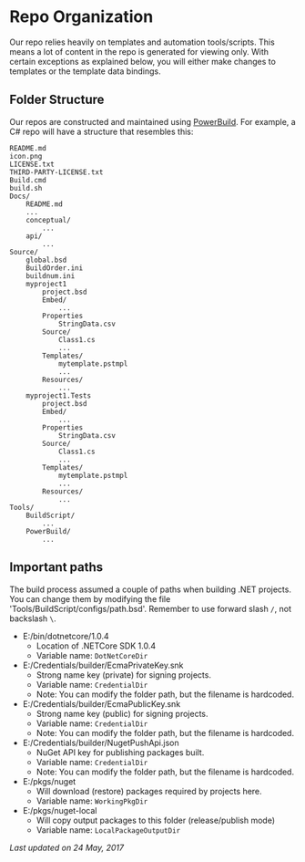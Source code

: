 Repo Organization
=================
Our repo relies heavily on templates and automation tools/scripts. This means a lot of content in the repo is generated for viewing only. With certain exceptions as explained below, you will either make changes to templates or the template data bindings.

Folder Structure
----------------
Our repos are constructed and maintained using [PowerBuild](https://buildcenter.github.io/powerbuild). For example, a C# repo will have a structure that resembles this:

```
README.md
icon.png
LICENSE.txt
THIRD-PARTY-LICENSE.txt
Build.cmd
build.sh
Docs/
    README.md
    ...
    conceptual/
        ...
    api/
        ...
Source/
    global.bsd
    BuildOrder.ini
    buildnum.ini
    myproject1
        project.bsd
        Embed/
            ...
        Properties
            StringData.csv
        Source/
            Class1.cs
            ...
        Templates/
            mytemplate.pstmpl
            ...
        Resources/
            ...
    myproject1.Tests
        project.bsd
        Embed/
            ...
        Properties
            StringData.csv
        Source/
            Class1.cs
            ...
        Templates/
            mytemplate.pstmpl
            ...
        Resources/
            ...
Tools/
    BuildScript/
        ...
    PowerBuild/
        ...
```



Important paths
---------------
The build process assumed a couple of paths when building .NET projects. You can change them by modifying
the file 'Tools/BuildScript/configs/path.bsd'. Remember to use forward slash `/`, not backslash `\`.

- E:/bin/dotnetcore/1.0.4
  - Location of .NETCore SDK 1.0.4
  - Variable name: `DotNetCoreDir`
- E:/Credentials/builder/EcmaPrivateKey.snk
  - Strong name key (private) for signing projects.
  - Variable name: `CredentialDir`
  - Note: You can modify the folder path, but the filename is hardcoded.
- E:/Credentials/builder/EcmaPublicKey.snk
  - Strong name key (public) for signing projects.
  - Variable name: `CredentialDir`
  - Note: You can modify the folder path, but the filename is hardcoded.
- E:/Credentials/builder/NugetPushApi.json
  - NuGet API key for publishing packages built.
  - Variable name: `CredentialDir`
  - Note: You can modify the folder path, but the filename is hardcoded.
- E:/pkgs/nuget
  - Will download (restore) packages required by projects here.
  - Variable name: `WorkingPkgDir`
- E:/pkgs/nuget-local
  - Will copy output packages to this folder (release/publish mode)
  - Variable name: `LocalPackageOutputDir`


*Last updated on 24 May, 2017*
